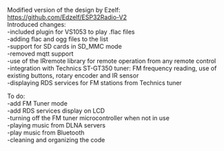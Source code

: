 Modified version of the design by Ezelf:<br />
https://github.com/Edzelf/ESP32Radio-V2<br />
Introduced changes:<br />
-included plugin for VS1053 to play .flac files<br />
-adding flac and ogg files to the list<br />
-support for SD cards in SD_MMC mode<br />
-removed mqtt support<br />
-use of the IRremote library for remote operation from any remote control<br />
-integration with Technics ST-GT350 tuner: FM frequency reading, use of existing buttons, rotary encoder and IR sensor<br />
-displaying RDS services for FM stations from Technics tuner<br />

To do:<br />
-add FM Tuner mode<br />
-add RDS services display on LCD<br />
-turning off the FM tuner microcontroller when not in use<br />
-playing music from DLNA servers<br />
-play music from Bluetooth<br />
-cleaning and organizing the code<br />
